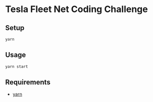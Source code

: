 # Tesla Fleet Net Coding Challenge

## Setup
```sh
yarn
```

## Usage
```sh
yarn start
```

## Requirements
- [yarn](https://yarnpkg.com/en/docs/install)